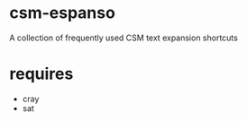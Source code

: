 # csm-espanso
A collection of frequently used CSM text expansion shortcuts

# requires
* cray
* sat

